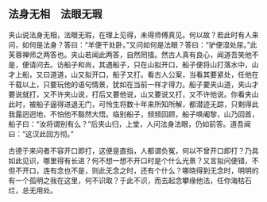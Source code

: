##  法身无相　法眼无瑕

夹山说法身无相，法眼无瑕，在理上见得，未得师傅真见。何以故？若此时有人来问，如何是法身？答曰：“羊便干处卧。”又问如何是法眼？答曰：“驴便湿处尿。”此芙蓉禅师之两答也。夹山若闻此两答，自然罔措。然古人真有良心，闻道吾笑他不是，便请问去。访船子和尚，其遇船子，只在山拟开口，船子便将山打落水中，山才上船，又曰道道，山又拟开口，船子又打。看古人公案，当看其要紧处，任他在千载以上，只要玩他的语句情景，犹如在当前一样才得力。船子要夹山道，夹山才要说就打，又不许夹山说，打后又要他说，山又要说又打，又不许他说。你看夹山此时，被船子逼得进退无门，可怜生将数十年来所知所解，都潜迹无踪，只剩得此我露迥迥地，不怕他不豁然大悟。临别船子，频频回顾，船子唤阇黎，山乃回首，船子曰：“汝将谓别有么？”后夹山归，上堂，人问法身法眼，仍如前答。道吾闻曰：“这汉此回方彻。”

古德于来问者不容开口即打，这便是直指，人都谓负冤，何以不曾开口即打？乃具如此见识，哪里得有长进？何不想一想不开口时是个什么光景？又言拟问便错，不但不开口，连有念也不是，则此无念之时，还有个什么？哪晓得到无念时，明明的有一个孤明之我在这里，何不识取？于此不识，而去起念攀缘他法，任你海枯石烂，总无用处。
